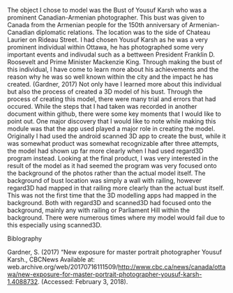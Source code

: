 The object I chose to model was the Bust of Yousuf Karsh who was a prominent Canadian-Armenian photographer. This bust was given to Canada from the Armenian people for the 150th anniversary of Armenian-Canadian diplomatic relations. The location was to the side of Chateau Laurier on Rideau Street. 
I had chosen Yousuf Karsh as he was a very prominent individual within Ottawa, he has photographed some very important events and indivudal such as a bettween President Franklin D. Roosevelt and Prime Minister Mackenzie King. 
Through making the bust of this individual, I have come to learn more about his achievements and the reason why he was so well known within the city and the impact he has created. (Gardner, 2017)
Not only have I learned more about this individual but also the process of created a 3D model of his bust. Through the process of creating this model, there were many trial and errors that had occured. While the steps that I had taken was recorded in another document within github, there were some key moments that I would like to point out. One major discovery that I would like to note while making this module was that the app used played a major role in creating the model. Originally I had used the android scanned 3D app to create the bust, while it was somewhat product was somewhat recognizable after three attempts, the model had shown up far more clearly when I had used regard3D program instead. 
Looking at the final product, I was very interested in the result of the model as it had seemed the program was very focused onto the background of the photos rather than the actual model itself. The background of bust location was simply a wall with railing, however regard3D had mapped in that railing more clearly than the actual bust itself. This was not the first time that the 3D modelling apps had mapped in the background. Both with regard3D and scanned3D had focused onto the background, mainly any with railing or Parliament Hill within the background. 
There were numerous times where my model would fail due to this especially using scanned3D. 
















Biblography






Gardner, S. (2017) “New exposure for master portrait photographer Yousuf Karsh., CBCNews Available at: web.archive.org/web/20170716111509/http://www.cbc.ca/news/canada/ottawa/new-exposure-for-master-portrait-photographer-yousuf-karsh-1.4088732. (Accessed: February 3, 2018).
